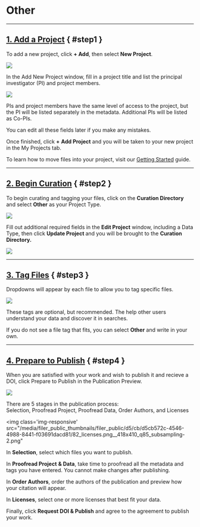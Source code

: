 # Other

---
## [1. Add a Project](#step1) { #step1 }

To add a new project, click <strong>+ Add</strong>, then select <strong>New Project</strong>.  

<img src="../../imgs/guide-allguides-1a.jpg">
    
In the Add New Project window, fill in a project title and list the principal investigator (PI) and project members.

<img src="../../imgs/guide-allguides-1b.png">

PIs and project members have the same level of access to the project, but the PI will be listed separately in the metadata. Additional PIs will be listed as Co-PIs. 

You can edit all these fields later if you make any mistakes.

Once finished, click <strong>+</strong> <strong>Add Project</strong> and you will be taken to your new project in the My Projects tab.

To learn how to move files into your project, visit our <a href="/rw/user-guides/getting-started/">Getting Started</a> guide.

---
## [2. Begin Curation](#step2) { #step2 }
    
To begin curating and tagging your files, click on the <strong>Curation Directory</strong> and select <b>Other</b> as your Project Type.

<img src="../../imgs/guide-other-step2a.png">  

Fill out additional required fields in the <strong>Edit Project</strong> window, including a Data Type, then click <strong>Update Project </strong>and you will be brought to the <strong>Curation Directory. </strong>

<img src="../../imgs/guide-other-step2b.png">

---
## [3. Tag Files](#step3) { #step3 }
    
Dropdowns will appear by each file to allow you to tag specific files. 

<img src="../../imgs/guide-other-step3.png">

These tags are optional, but recommended. The help other users understand your data and discover it in searches.

If you do not see a file tag that fits, you can select <strong>Other</strong> and write in your own.

---
## [4. Prepare to Publish](#step4) { #step4 }

    
When you are satisfied with your work and wish to publish it and recieve a DOI, click Prepare to Publish in the Publication Preview.

<img src="../../imgs/guide-other-step4.png">

    
There are 5 stages in the publication process: <br>
Selection, Proofread Project, Proofread Data, Order Authors, and Licenses

<img class='img-responsive' src="/media/filer_public_thumbnails/filer_public/d5/cb/d5cb572c-4546-4988-8441-f03691dacd81/82_licenses.png__418x410_q85_subsampling-2.png"

In <strong>Selection</strong>, select which files you want to publish.

In <strong>Proofread Project</strong> <strong>&amp; Data</strong>, take time to proofread all the metadata and tags you have entered. You cannot make changes after publishing.

In <strong>Order Authors</strong>, order the authors of the publication and preview how your citation will appear.

In <strong>Licenses</strong>, select one or more licenses that best fit your data.

Finally, click <strong>Request DOI &amp; Publish</strong> and agree to the agreement to publish your work.


